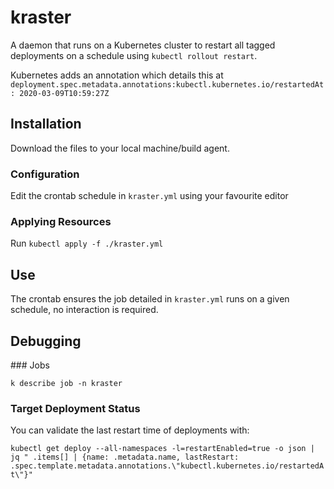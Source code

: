 # kraster

A daemon that runs on a Kubernetes cluster to restart all tagged deployments on a schedule using `kubectl rollout restart`. 

Kubernetes adds an annotation which details this at `deployment.spec.metadata.annotations:kubectl.kubernetes.io/restartedAt: 2020-03-09T10:59:27Z`

## Installation

Download the files to your local machine/build agent.

### Configuration

Edit the crontab schedule in `kraster.yml` using your favourite editor

### Applying Resources

Run `kubectl apply -f ./kraster.yml`

## Use

The crontab ensures the job detailed in `kraster.yml` runs on a given schedule, no interaction is required.

## Debugging

### Jobs

`k describe job -n kraster`

### Target Deployment Status

You can validate the last restart time of deployments with:

`kubectl get deploy --all-namespaces -l=restartEnabled=true -o json | jq " .items[] | {name: .metadata.name, lastRestart: .spec.template.metadata.annotations.\"kubectl.kubernetes.io/restartedAt\"}"`
